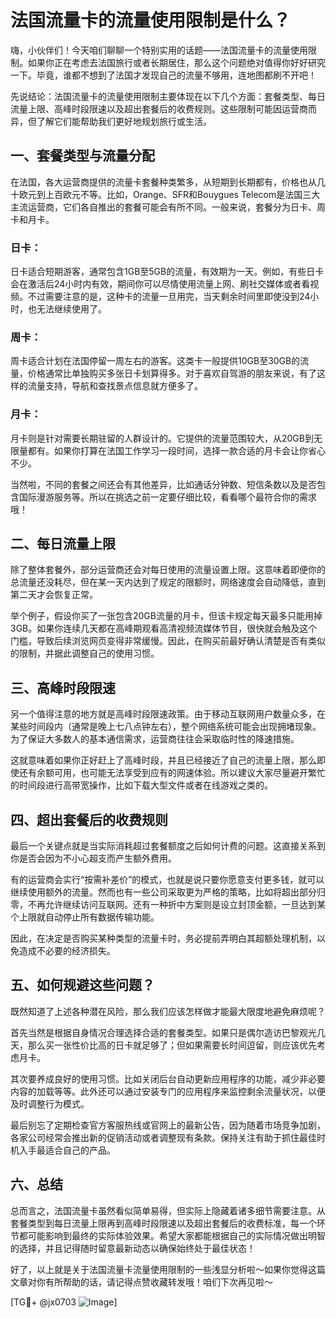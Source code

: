 # 法国流量卡的流量使用限制是什么？

嗨，小伙伴们！今天咱们聊聊一个特别实用的话题——法国流量卡的流量使用限制。如果你正在考虑去法国旅行或者长期居住，那么这个问题绝对值得你好好研究一下。毕竟，谁都不想到了法国才发现自己的流量不够用，连地图都刷不开吧！

先说结论：法国流量卡的流量使用限制主要体现在以下几个方面：套餐类型、每日流量上限、高峰时段限速以及超出套餐后的收费规则。这些限制可能因运营商而异，但了解它们能帮助我们更好地规划旅行或生活。

## 一、套餐类型与流量分配

在法国，各大运营商提供的流量卡套餐种类繁多，从短期到长期都有，价格也从几十欧元到上百欧元不等。比如，Orange、SFR和Bouygues Telecom是法国三大主流运营商，它们各自推出的套餐可能会有所不同。一般来说，套餐分为日卡、周卡和月卡。

### 日卡：
日卡适合短期游客，通常包含1GB至5GB的流量，有效期为一天。例如，有些日卡会在激活后24小时内有效，期间你可以尽情使用流量上网、刷社交媒体或者看视频。不过需要注意的是，这种卡的流量一旦用完，当天剩余时间里即使没到24小时，也无法继续使用了。

### 周卡：
周卡适合计划在法国停留一周左右的游客。这类卡一般提供10GB至30GB的流量，价格通常比单独购买多张日卡划算得多。对于喜欢自驾游的朋友来说，有了这样的流量支持，导航和查找景点信息就方便多了。

### 月卡：
月卡则是针对需要长期驻留的人群设计的。它提供的流量范围较大，从20GB到无限量都有。如果你打算在法国工作学习一段时间，选择一款合适的月卡会让你省心不少。

当然啦，不同的套餐之间还会有其他差异，比如通话分钟数、短信条数以及是否包含国际漫游服务等。所以在挑选之前一定要仔细比较，看看哪个最符合你的需求哦！

## 二、每日流量上限

除了整体套餐外，部分运营商还会对每日使用的流量设置上限。这意味着即便你的总流量还没耗尽，但在某一天内达到了规定的限额时，网络速度会自动降低，直到第二天才会恢复正常。

举个例子，假设你买了一张包含20GB流量的月卡，但该卡规定每天最多只能用掉3GB。如果你连续几天都在高峰期观看高清视频流媒体节目，很快就会触及这个门槛，导致后续浏览网页变得非常缓慢。因此，在购买前最好确认清楚是否有类似的限制，并据此调整自己的使用习惯。

## 三、高峰时段限速

另一个值得注意的地方就是高峰时段限速政策。由于移动互联网用户数量众多，在某些时间段内（通常是晚上七八点钟左右），整个网络系统可能会出现拥堵现象。为了保证大多数人的基本通信需求，运营商往往会采取临时性的降速措施。

这就意味着如果你正好赶上了高峰时段，并且已经接近了自己的流量上限，那么即使还有余额可用，也可能无法享受到应有的网速体验。所以建议大家尽量避开繁忙的时间段进行高带宽操作，比如下载大型文件或者在线游戏之类的。

## 四、超出套餐后的收费规则

最后一个关键点就是当实际消耗超过套餐额度之后如何计费的问题。这直接关系到你是否会因为不小心超支而产生额外费用。

有的运营商会实行“按需补差价”的模式，也就是说只要你愿意支付更多钱，就可以继续使用额外的流量。然而也有一些公司采取更为严格的策略，比如将超出部分归零，不再允许继续访问互联网。还有一种折中方案则是设立封顶金额，一旦达到某个上限就自动停止所有数据传输功能。

因此，在决定是否购买某种类型的流量卡时，务必提前弄明白其超额处理机制，以免造成不必要的经济损失。

## 五、如何规避这些问题？

既然知道了上述各种潜在风险，那么我们应该怎样做才能最大限度地避免麻烦呢？

首先当然是根据自身情况合理选择合适的套餐类型。如果只是偶尔造访巴黎观光几天，那么买一张性价比高的日卡就足够了；但如果需要长时间逗留，则应该优先考虑月卡。

其次要养成良好的使用习惯。比如关闭后台自动更新应用程序的功能，减少非必要内容的加载等等。此外还可以通过安装专门的应用程序来监控剩余流量状况，以便及时调整行为模式。

最后别忘了定期检查官方客服热线或官网上的最新公告，因为随着市场竞争加剧，各家公司经常会推出新的促销活动或者调整现有条款。保持关注有助于抓住最佳时机入手最适合自己的产品。

## 六、总结

总而言之，法国流量卡虽然看似简单易得，但实际上隐藏着诸多细节需要注意。从套餐类型到每日流量上限再到高峰时段限速以及超出套餐后的收费标准，每一个环节都可能影响到最终的实际体验效果。希望大家都能根据自己的实际情况做出明智的选择，并且记得随时留意最新动态以确保始终处于最佳状态！

好了，以上就是关于法国流量卡流量使用限制的一些浅显分析啦～如果你觉得这篇文章对你有所帮助的话，请记得点赞收藏转发哦！咱们下次再见啦～

[TG💪+ @jx0703 ![Image](https://github.com/user-attachments/assets/dbca1d08-cadb-493c-b0ec-ad6f7a83f270)]